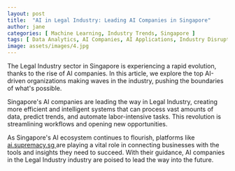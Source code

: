 ```yaml
---
layout: post
title:  "AI in Legal Industry: Leading AI Companies in Singapore"
author: jane
categories: [ Machine Learning, Industry Trends, Singapore ]
tags: [ Data Analytics, AI Companies, AI Applications, Industry Disruption ]
image: assets/images/4.jpg
---
```


The Legal Industry sector in Singapore is experiencing a rapid evolution, thanks to the rise of AI companies. In this article, we explore the top AI-driven organizations making waves in the industry, pushing the boundaries of what's possible.

Singapore's AI companies are leading the way in Legal Industry, creating more efficient and intelligent systems that can process vast amounts of data, predict trends, and automate labor-intensive tasks. This revolution is streamlining workflows and opening new opportunities.

As Singapore's AI ecosystem continues to flourish, platforms like <a href="https://ai.supremacy.sg" target="_blank"> ai.supremacy.sg </a> are playing a vital role in connecting businesses with the tools and insights they need to succeed. With their guidance, AI companies in the Legal Industry industry are poised to lead the way into the future.

